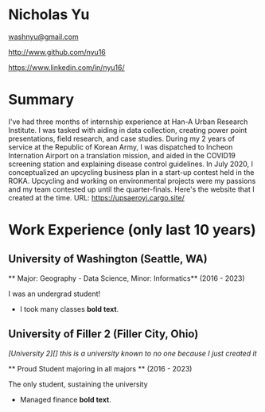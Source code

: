# Nicholas Yu

washnyu@gmail.com

http://www.github.com/nyu16

https://www.linkedin.com/in/nyu16/

# Summary

I've had three months of internship experience at Han-A Urban Research Institute. I was tasked with aiding in data collection, creating power point presentations, field research, and case studies. During my 2 years of service at the Republic of Korean Army, I was dispatched to Incheon Internation Airport on a translation mission, and aided in the COVID19 screening station and explaining disease control guidelines. In July 2020, I conceptualized an upcycling business plan in a start-up contest held in the ROKA. Upcycling and working on environmental projects were my passions and my team contested up until the quarter-finals. Here's the website that I created at the time.
URL: https://upsaeroyi.cargo.site/

# Work Experience (only last 10 years)

## University of Washington (Seattle, WA)

** Major: Geography - Data Science, Minor: Informatics** (2016 - 2023)

I was an undergrad student!

- I took many classes **bold text**.

## University of Filler 2 (Filler City, Ohio)
*[University 2][] this is a university known to no one because I just created it*

** Proud Student majoring in all majors ** (2016 - 2023)

The only student, sustaining the university

- Managed finance **bold text**.


[University 1]: http://www.uw.edu